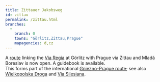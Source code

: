```yaml
---
title: Zittauer Jakobsweg
id: zittau
permalink: /zittau.html
branches:
  -
    branch: 0
    towns: "Görlitz,Zittau,Prague"
    mapagencies: d,cz
---
```


A [route][0] linking the [Via Regia][1] at Görlitz with Prague via Zittau and Mladá Boreslav is now open. A guidebook is available.  
This forms part of the international [Gniezno-Prague route][2]; see also [Wielkopolska Droga][3] and [Via Silesiana][4].

[0]: http://www.zittauer-jakobsweg.de/
[1]: regia.html
[2]: http://www.camino.net.pl/gniezno.html
[3]: wielkopolska.html
[4]: jakubow.html